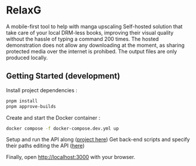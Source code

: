 # RelaxG 
A mobile-first tool to help with manga upscaling
Self-hosted solution that take care of your local DRM-less books, improving their visual quality without the hassle of typing a command 200 times.
The hosted demonstration does not allow any downloading at the moment, as sharing protected media over the internet is prohibed. The output files are only produced locally.

## Getting Started (development)
Install project dependencies :
```bash
pnpm install
pnpm approve-builds
```
Create and start the Docker container :
```bash
docker compose -f docker-compose.dev.yml up
```

Setup and run the API along ([project here](https://github.com/kuroi-9/relaxg_api_reworked))
Get back-end scripts and specify their paths editing the API ([here](https://github.com/kuroi-9/relax_tools))

Finally, open [http://localhost:3000](http://localhost:3001) with your browser.
